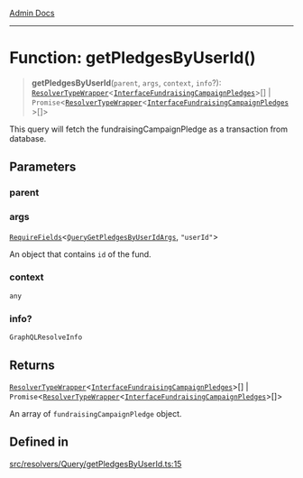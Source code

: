 [Admin Docs](/)

***

# Function: getPledgesByUserId()

> **getPledgesByUserId**(`parent`, `args`, `context`, `info`?): [`ResolverTypeWrapper`](../../../../types/generatedGraphQLTypes/type-aliases/ResolverTypeWrapper.md)\<[`InterfaceFundraisingCampaignPledges`](../../../../models/FundraisingCampaignPledge/interfaces/InterfaceFundraisingCampaignPledges.md)\>[] \| `Promise`\<[`ResolverTypeWrapper`](../../../../types/generatedGraphQLTypes/type-aliases/ResolverTypeWrapper.md)\<[`InterfaceFundraisingCampaignPledges`](../../../../models/FundraisingCampaignPledge/interfaces/InterfaceFundraisingCampaignPledges.md)\>[]\>

This query will fetch the fundraisingCampaignPledge as a transaction from database.

## Parameters

### parent

### args

[`RequireFields`](../../../../types/generatedGraphQLTypes/type-aliases/RequireFields.md)\<[`QueryGetPledgesByUserIdArgs`](../../../../types/generatedGraphQLTypes/type-aliases/QueryGetPledgesByUserIdArgs.md), `"userId"`\>

An object that contains `id` of the fund.

### context

`any`

### info?

`GraphQLResolveInfo`

## Returns

[`ResolverTypeWrapper`](../../../../types/generatedGraphQLTypes/type-aliases/ResolverTypeWrapper.md)\<[`InterfaceFundraisingCampaignPledges`](../../../../models/FundraisingCampaignPledge/interfaces/InterfaceFundraisingCampaignPledges.md)\>[] \| `Promise`\<[`ResolverTypeWrapper`](../../../../types/generatedGraphQLTypes/type-aliases/ResolverTypeWrapper.md)\<[`InterfaceFundraisingCampaignPledges`](../../../../models/FundraisingCampaignPledge/interfaces/InterfaceFundraisingCampaignPledges.md)\>[]\>

An array of `fundraisingCampaignPledge` object.

## Defined in

[src/resolvers/Query/getPledgesByUserId.ts:15](https://github.com/Suyash878/talawa-api/blob/cfd688207611ba245c99edd8dbaccb2cdbf6a043/src/resolvers/Query/getPledgesByUserId.ts#L15)

